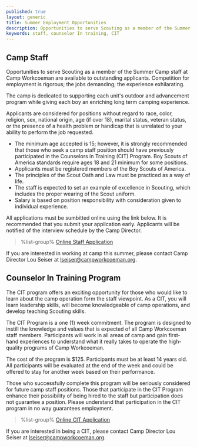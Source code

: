 ```yaml
---
published: true
layout: generic
title: Summer Employment Opportunities
description: Opportunities to serve Scouting as a member of the Summer Camp staff at Camp Workcoeman are available to outstanding applicants. Competition for employment is rigorous; the jobs demanding; the experience exhilarating.
keywords: staff, counselor In training, CIT
---
```


## Camp Staff

Opportunities to serve Scouting as a member of the Summer Camp staff at Camp
Workcoeman are available to outstanding applicants. Competition for employment
is rigorous; the jobs demanding; the experience exhilarating.

The camp is dedicated to supporting each unit's outdoor and advancement program
while giving each boy an enriching long term camping experience.

Applicants are considered for positions without regard to race, color,
religion, sex, national origin, age (if over 18), marital status, veteran
status, or the presence of a health problem or handicap that is unrelated to
your ability to perform the job requested.

* The minimum age accepted is 15; however, it is strongly recommended that
  those who seek a camp staff position should have previously participated in
  the Counselors in Training (CIT) Program. Boy Scouts of America standards
  require ages 18 and 21 minimum for some positions.
* Applicants must be registered members of the Boy Scouts of America.
* The principles of the Scout Oath and Law must be practiced as a way of life.
* The staff is expected to set an example of excellence in Scouting, which
  includes the proper wearing of the Scout uniform.
* Salary is based on position responsibility with consideration given to
  individual experience.

All applications must be sumbitted online using the link below. It is
recommended that you submit your application early. Applicants will be notified
of the interview schedule by the Camp Director.

> %list-group%
> <a href="https://docs.google.com/forms/d/1DaGOo5a-yHds65lz16gP5FUHSdDFr5J4rTtS8-JbrfM/viewform" class="list-group-item">Online Staff Application</a>

If you are interested in working at camp this summer, please contact Camp
Director Lou Seiser at [lseiser@campworkcoeman.org](mailto:lseiser@campworkcoeman.org).

## Counselor In Training Program

The CIT program offers an exciting opportunity for those who would like to
learn about the camp operation form the staff viewpoint. As a CIT, you will
learn leadership skills, will become knowledgeable of camp operations, and
develop teaching Scouting skills.

The CIT Program is a one (1) week commitment. The program is designed to
instill the knowledge and values that is expected of all Camp Workcoeman staff
members. Participants will work in all areas of camp and gain first-hand
experiences to understand what it really takes to operate the high-quality
programs of Camp Workcoeman.

The cost of the program is $125. Participants must be at least 14 years old.
All participants will be evaluated at the end of the week and could be offered
to stay for another week based on their performance.

Those who successfully complete this program will be seriously considered for
future camp staff positions. Those that participate in the CIT Program enhance
their possibility of being hired to the staff but participation does not
guarantee a position. Please understand that participation in the CIT program
in no way guarantees employment.

> %list-group%
> <a href="http://www.ctrivers.org/pubs/Counselor_in_Training_Application.pdf" class="list-group-item">Online CIT Application</a>

If you are interested in being a CIT, please contact Camp Director Lou Seiser
at [lseiser@campworkcoeman.org](mailto:lseiser@campworkcoeman.org).
